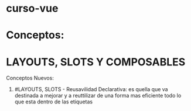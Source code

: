 # curso-vue

# Conceptos:

# LAYOUTS, SLOTS Y COMPOSABLES

Conceptos Nuevos:

1. #LAYOUTS, SLOTS - Reusavilidad Declarativa:
   es quella que va destinada a mejorar y a reuttilizar de una forma mas eficiente todo lo que esta dentro de las etiquetas <Template>.

2. #COMPOSABLES - Reusavilidad Programatica:
   es aquella que esta enfocada principalmente a la mejora de la estructura <SCRIPT> de cada componente.

# Anotaciones para el deploy

0. Crear el build del Proyecto con <npm run build>
1. En la carpeta que queramos levantar el servidor:
   a. <npm install -g serve>
   b. <serve -s dist>
   c. El puerto predeterminado es 3000 en Vite, pero se puede ajustar usando las banderas -lo :--listen
   <serve -s build -l 4000>
